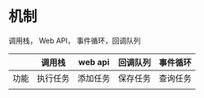 # 机制
调用栈， Web API， 事件循环，回调队列

|  | 调用栈 | web api | 回调队列 | 事件循环 |
| --- | --- | --- | --- | --- |
| 功能 | 执行任务 | 添加任务 | 保存任务 | 查询任务 |
|  |  |  |  |  |

